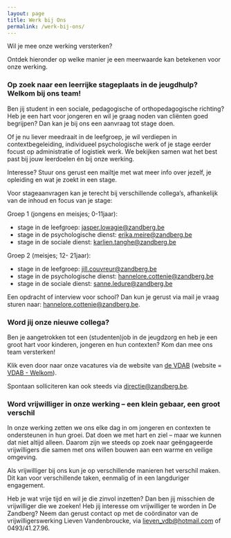 ```yaml
---
layout: page
title: Werk bij Ons
permalink: /werk-bij-ons/
---
```


Wil je mee onze werking versterken?

Ontdek hieronder op welke manier je een meerwaarde kan betekenen voor onze werking.

### Op zoek naar een leerrijke stageplaats in de jeugdhulp? Welkom bij ons team!

Ben jij student in een sociale, pedagogische of orthopedagogische richting? Heb je een hart voor jongeren en wil je graag noden van cliënten goed begrijpen? Dan kan je bij ons een aanvraag tot stage doen.

Of je nu liever meedraait in de leefgroep, je wil verdiepen in contextbegeleiding, individueel psychologische werk of je stage eerder focust op administratie of logistiek werk. We bekijken samen wat het best past bij jouw leerdoelen én bij onze werking.

Interesse? Stuur ons gerust een mailtje met wat meer info over jezelf, je opleiding en wat je zoekt in een stage.

Voor stageaanvragen kan je terecht bij verschillende collega’s, afhankelijk van de inhoud en focus van je stage:

Groep 1 (jongens en meisjes; 0-11jaar):

- stage in de leefgroep: <jasper.lowagie@zandberg.be>
- stage in de psychologische dienst: <erika.meire@zandberg.be>
- stage in de sociale dienst: <karlien.tanghe@zandberg.be>

Groep 2 (meisjes; 12- 21jaar):

- stage in de leefgroep: <jill.couvreur@zandberg.be>
- stage in de psychologische dienst: <hannelore.cottenie@zandberg.be>
- stage in de sociale dienst: <sanne.ledure@zandberg.be>

Een opdracht of interview voor school? Dan kun je gerust via mail je vraag sturen naar: [hannelore.cottenie@zandberg.be](mailto:hannelore.cottenie@zandberg.be).

### Word jij onze nieuwe collega?

Ben je aangetrokken tot een (studenten)job in de jeugdzorg en heb je een groot hart voor kinderen, jongeren en hun contexten? Kom dan mee ons team versterken!

Klik even door naar onze vacatures via de website van [de VDAB](https://www.vdab.be/) (website = [VDAB - Welkom](https://www.vdab.be/)).

Spontaan solliciteren kan ook steeds via <directie@zandberg.be>.

### Word vrijwilliger in onze werking – een klein gebaar, een groot verschil

In onze werking zetten we ons elke dag in om jongeren en contexten te ondersteunen in hun groei. Dat doen we met hart en ziel – maar we kunnen dat niet altijd alleen. Daarom zijn we steeds op zoek naar geëngageerde vrijwilligers die samen met ons willen bouwen aan een warme en veilige omgeving.

Als vrijwilliger bij ons kun je op verschillende manieren het verschil maken. Dit kan voor verschillende taken, eenmalig of in een langduriger engagement.

Heb je wat vrije tijd en wil je die zinvol inzetten? Dan ben jij misschien de vrijwilliger die we zoeken!
Heb jij interesse om vrijwilliger te worden in De Zandberg? Neem dan gerust contact op met de coördinator van de vrijwilligerswerking Lieven Vandenbroucke, via <lieven_vdb@hotmail.com> of 0493/41.27.96.

